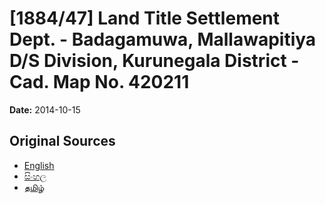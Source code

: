 # [1884/47] Land Title Settlement Dept. - Badagamuwa, Mallawapitiya D/S Division, Kurunegala District - Cad. Map No. 420211

**Date:** 2014-10-15

## Original Sources

- [English](https://documents.gov.lk/view/extra-gazettes/2014/10/1884-47_E.pdf)
- [සිංහල](https://documents.gov.lk/view/extra-gazettes/2014/10/1884-47_S.pdf)
- [தமிழ்](https://documents.gov.lk/view/extra-gazettes/2014/10/1884-47_T.pdf)
